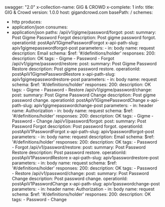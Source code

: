 swagger: "2.0"
x-collection-name: GIG & CROWD
x-complete: 1
info:
  title: GIG & Crowd
  version: 1.0.0
host: gigandcrowd.com
basePath: /
schemes:
- http
produces:
- application/json
consumes:
- application/json
paths:
  /api/v1/gigme/password/forgot:
    post:
      summary: Post Gigme Password Forgot
      description: Post gigme password forgot.
      operationId: postApiV1GigmePasswordForgot
      x-api-path-slug: apiv1gigmepasswordforgot-post
      parameters:
      - in: body
        name: request
        description: Email
        schema:
          $ref: '#/definitions/holder'
      responses:
        200:
          description: OK
      tags:
      - Gigme
      - Password
      - Forgot
  /api/v1/gigme/password/restore:
    post:
      summary: Post Gigme Password Restore
      description: Post gigme password restore.
      operationId: postApiV1GigmePasswordRestore
      x-api-path-slug: apiv1gigmepasswordrestore-post
      parameters:
      - in: body
        name: request
        schema:
          $ref: '#/definitions/holder'
      responses:
        200:
          description: OK
      tags:
      - Gigme
      - Password
      - Restore
  /api/v1/gigme/password/change:
    post:
      summary: Post Gigme Password Change
      description: Post gigme password change.
      operationId: postApiV1GigmePasswordChange
      x-api-path-slug: apiv1gigmepasswordchange-post
      parameters:
      - in: header
        name: Authorization
      - in: body
        name: request
        schema:
          $ref: '#/definitions/holder'
      responses:
        200:
          description: OK
      tags:
      - Gigme
      - Password
      - Change
  /api/v1/password/forgot:
    post:
      summary: Post Password Forgot
      description: Post password forgot.
      operationId: postApiV1PasswordForgot
      x-api-path-slug: apiv1passwordforgot-post
      parameters:
      - in: body
        name: request
        description: Email
        schema:
          $ref: '#/definitions/holder'
      responses:
        200:
          description: OK
      tags:
      - Password
      - Forgot
  /api/v1/password/restore:
    post:
      summary: Post Password Restore
      description: Post password restore.
      operationId: postApiV1PasswordRestore
      x-api-path-slug: apiv1passwordrestore-post
      parameters:
      - in: body
        name: request
        schema:
          $ref: '#/definitions/holder'
      responses:
        200:
          description: OK
      tags:
      - Password
      - Restore
  /api/v1/password/change:
    post:
      summary: Post Password Change
      description: Post password change.
      operationId: postApiV1PasswordChange
      x-api-path-slug: apiv1passwordchange-post
      parameters:
      - in: header
        name: Authorization
      - in: body
        name: request
        schema:
          $ref: '#/definitions/holder'
      responses:
        200:
          description: OK
      tags:
      - Password
      - Change